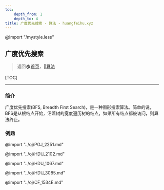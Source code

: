 ```yaml
---
toc:
    depth_from: 1
    depth_to: 4
title: 广度优先搜索 - 算法 - huangfeihu.xyz
---
```

@import "/mystyle.less"

## 广度优先搜索
> 返回:house:[首页](../../index.html)，:rocket:[算法](../index.html)

[TOC]

---

### 简介

广度优先搜索(BFS, Breadth First Search)，是一种图形搜索算法。简单的说，BFS是从根结点开始，沿着树的宽度遍历树的结点，如果所有结点都被访问，则算法终止。

### 例题

@import "../oj/POJ_2251.md"

@import "../oj/HDU_2102.md"

@import "../oj/HDU_1067.md"

@import "../oj/HDU_3085.md"

@import "../oj/CF_1534E.md"